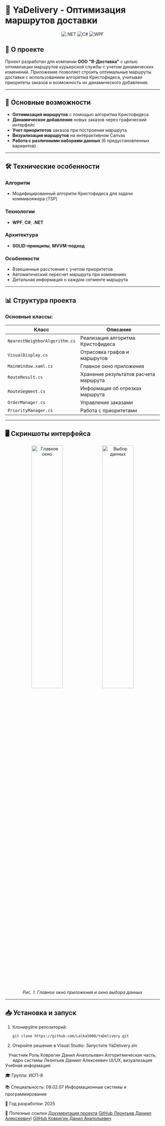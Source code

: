# 🚚 YaDelivery - Оптимизация маршрутов доставки

<div align="center">
  <img src="https://img.shields.io/badge/.NET-5C2D91?style=for-the-badge&logo=.net&logoColor=white" alt=".NET">
  <img src="https://img.shields.io/badge/C%23-239120?style=for-the-badge&logo=c-sharp&logoColor=white" alt="C#">
  <img src="https://img.shields.io/badge/WPF-0C54C2?style=for-the-badge&logo=windows&logoColor=white" alt="WPF">
</div>

## 📌 О проекте
Проект разработан для компании **ООО "Я-Доставка"** с целью оптимизации маршрутов курьерской службы с учетом динамических изменений. Приложение позволяет строить оптимальные маршруты доставки с использованием алгоритма Кристофидеса, учитывая приоритеты заказов и возможность их динамического добавления.

---

## 🚀 Основные возможности
- **Оптимизация маршрутов** с помощью алгоритма Кристофидеса
- **Динамическое добавление** новых заказов через графический интерфейс
- **Учет приоритетов** заказов при построении маршрута
- **Визуализация маршрутов** на интерактивном Canvas
- **Работа с различными наборами данных** (6 предустановленных вариантов)

---

## 🛠 Технические особенности
### Алгоритм
- Модифицированный алгоритм Кристофидеса для задачи коммивояжера (TSP)

### Технологии
- **WPF**, **C#**, **.NET**

### Архитектура
- **SOLID-принципы**, **MVVM-подход**

### Особенности
- Взвешенные расстояния с учетом приоритетов
- Автоматический пересчет маршрута при изменениях
- Детальная информация о каждом сегменте маршрута

---

## 📊 Структура проекта
### Основные классы:
| Класс | Описание |
|-------|----------|
| `NearestNeighborAlgorithm.cs` | Реализация алгоритма Кристофидеса |
| `VisualDisplay.cs` | Отрисовка графов и маршрутов |
| `MainWindow.xaml.cs` | Главное окно приложения |
| `RouteResult.cs` | Хранение результатов расчета маршрута |
| `RouteSegment.cs` | Информация об отрезках маршрута |
| `OrderManager.cs` | Управление заказами |
| `PriorityManager.cs` | Работа с приоритетами |

---

## 🖥 Скриншоты интерфейса
<div align="center">
  <img src="https://github.com/user-attachments/assets/6d1fe9da-d535-49b8-a236-9c5938e9309b" width="45%" alt="Главное окно">
  <img src="https://github.com/user-attachments/assets/0cd2164c-1f81-4896-8627-79a206282036" width="45%" alt="Выбор данных">
  
  *Рис. 1. Главное окно приложения и окно выбора данных*
</div>

---

## 📥 Установка и запуск
1. Клонируйте репозиторий:
   ```bash
   git clone https://github.com/Lalka5008/YaDelivery.git
2. Откройте решение в Visual Studio:
   Запустите YaDelivery.sln

<div align="center">
Участник	Роль
Коврегин Данил Анатольевич	Алгоритмическая часть, ядро системы
Леонтьев Даниил Алексеевич	UI/UX, визуализация
</div>
Учебная информация:

🎓 Группа: ИСП-8

📚 Специальность: 09.02.07 Информационные системы и программирование

📅 Год разработки: 2025

🔗 Полезные ссылки
[Документация проекта](https://docs.google.com/document/d/1HvZX4hj6CCmpE2uQQ2pgj8JHsMddnYKq/edit?usp=sharing&ouid=114554456727597336794&rtpof=true&sd=true)
[GitHub Леонтьев Даниил Алексеевич](https://github.com/Lalka5008))
[GitHub Коврегин Данил Анатольевич](https://github.com/Blackstarf)
